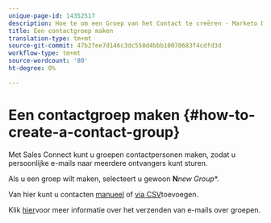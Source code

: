 ```yaml
---
unique-page-id: 14352517
description: Hoe te om een Groep van het Contact te creëren - Marketo Dos - de Documentatie van het Product
title: Een contactgroep maken
translation-type: tm+mt
source-git-commit: 47b2fee7d146c3dc558d4bbb10070683f4cdfd3d
workflow-type: tm+mt
source-wordcount: '80'
ht-degree: 0%

---
```



# Een contactgroep maken {#how-to-create-a-contact-group}

Met Sales Connect kunt u groepen contactpersonen maken, zodat u persoonlijke e-mails naar meerdere ontvangers kunt sturen.

Als u een groep wilt maken, selecteert u gewoon **N***new Group**.

Van hier kunt u contacten [manueel](http://docs.marketo.com/x/IYTS) of [via CSV](http://docs.marketo.com/x/VADb)toevoegen.

Klik [hier](http://docs.marketo.com/x/iADb)voor meer informatie over het verzenden van e-mails over groepen.
